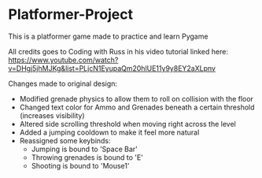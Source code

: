 # Platformer-Project

This is a platformer game made to practice and learn Pygame

All credits goes to Coding with Russ in his video tutorial linked here:
https://www.youtube.com/watch?v=DHgj5jhMJKg&list=PLjcN1EyupaQm20hlUE11y9y8EY2aXLpnv

Changes made to original design:
- Modified grenade physics to allow them to roll on collision with the floor
- Changed text color for Ammo and Grenades beneath a certain threshold (increases visibility)
- Altered side scrolling threshold when moving right across the level
- Added a jumping cooldown to make it feel more natural
- Reassigned some keybinds:
  - Jumping is bound to 'Space Bar'
  - Throwing grenades is bound to 'E'
  - Shooting is bound to 'Mouse1'
